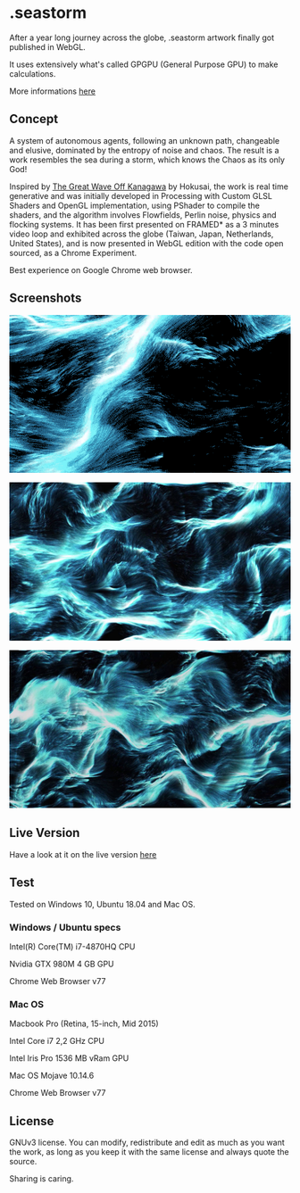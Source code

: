# .seastorm

After a year long journey across the globe, .seastorm artwork finally got published in WebGL.

It uses extensively what's called GPGPU (General Purpose GPU) to make calculations.

More informations [here](https://kesson.io/portfolio/work/seastorm.html)
## Concept

A system of autonomous agents, following an unknown path, changeable and elusive, dominated by the entropy of noise and chaos. The result is a work resembles the sea during a storm, which knows the Chaos as its only God!

Inspired by [The Great Wave Off Kanagawa](https://en.wikipedia.org/wiki/The_Great_Wave_off_Kanagawa) by Hokusai, the work is real time generative and was initially developed in Processing with Custom GLSL Shaders and OpenGL implementation, using PShader to compile the shaders, and the algorithm involves Flowfields, Perlin noise, physics and flocking systems. It has been first presented on FRAMED* as a 3 minutes video loop and exhibited across the globe (Taiwan, Japan, Netherlands, United States), and is now presented in WebGL edition with the code open sourced, as a Chrome Experiment.

Best experience on Google Chrome web browser.

## Screenshots

![alt text](https://raw.githubusercontent.com/KessonDalef/seastorm_webgl/master/Screenshots/seastorm_gif.gif)

![alt text](https://raw.githubusercontent.com/KessonDalef/seastorm_webgl/master/Screenshots/seastorm_1.jpg)

![alt text](https://raw.githubusercontent.com/KessonDalef/seastorm_webgl/master/Screenshots/seastorm_2.jpg)

## Live Version

Have a look at it on the live version [here](https://kesson.io/experiments/seastorm)

## Test

Tested on Windows 10, Ubuntu 18.04 and Mac OS.

### Windows / Ubuntu specs

Intel(R) Core(TM) i7-4870HQ CPU

Nvidia GTX 980M 4 GB GPU

Chrome Web Browser v77

### Mac OS

Macbook Pro (Retina, 15-inch, Mid 2015)

Intel Core i7 2,2 GHz CPU

Intel Iris Pro 1536 MB vRam GPU

Mac OS Mojave 10.14.6

Chrome Web Browser v77

## License

GNUv3 license. You can modify, redistribute and edit as much as you want the work, as long as you keep it with the same license and always quote the source.

Sharing is caring.